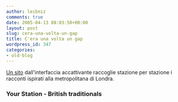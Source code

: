```yaml
---
author: leibniz
comments: true
date: 2005-04-13 08:03:50+00:00
layout: post
slug: cera-una-volta-un-gap
title: C'era una volta un gap
wordpress_id: 347
categories:
- old-blog
---
```


[Un sito](http://www.yourstation.co.uk/) dall'interfaccia accattivante raccoglie stazione per stazione i racconti ispirati alla metropolitana di Londra.  



### Your Station - British traditionals
